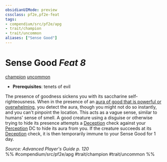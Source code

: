 ```yaml
---
obsidianUIMode: preview
cssclass: pf2e,pf2e-feat
tags:
- compendium/src/pf2e/apg
- trait/champion
- trait/uncommon
aliases: ["Sense Good"]
---
```

# Sense Good  *Feat 8*  
[champion](Reference/Rules/Traits/champion.md "Champion Class Trait")  [uncommon](uncommon.md "Uncommon Rarity Trait")  

- **Prerequisites**: tenets of evil

The presence of goodness sickens you with its saccharine self-righteousness. When in the presence of an [aura of good that is powerful or overwhelming](alignment-aura.md), you detect the aura, though you might not do so instantly, and you can't pinpoint the location. This acts as a vague sense, similar to humans' sense of smell. A good creature using a disguise or otherwise trying to hide its presence attempts a [Deception](skills.md#Deception) check against your [Perception](skills.md#Perception) DC to hide its aura from you. If the creature succeeds at its [Deception](skills.md#Deception) check, it is then temporarily immune to your Sense Good for 1 day.

*Source: Advanced Player's Guide p. 120*  
%% #compendium/src/pf2e/apg #trait/champion #trait/uncommon %%